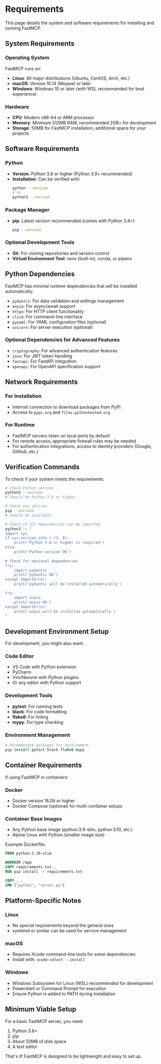 # Requirements

This page details the system and software requirements for installing and running FastMCP.

## System Requirements

### Operating System
FastMCP runs on:
- **Linux**: All major distributions (Ubuntu, CentOS, Arch, etc.)
- **macOS**: Version 10.14 (Mojave) or later
- **Windows**: Windows 10 or later (with WSL recommended for best experience)

### Hardware
- **CPU**: Modern x86-64 or ARM processor
- **Memory**: Minimum 512MB RAM, recommended 2GB+ for development
- **Storage**: 50MB for FastMCP installation, additional space for your projects

## Software Requirements

### Python
- **Version**: Python 3.8 or higher (Python 3.9+ recommended)
- **Installation**: Can be verified with:
  ```bash
  python --version
  # or
  python3 --version
  ```

### Package Manager
- **pip**: Latest version recommended (comes with Python 3.4+)
  ```bash
  pip --version
  ```

### Optional Development Tools
- **Git**: For cloning repositories and version control
- **Virtual Environment Tool**: venv (built-in), conda, or pipenv

## Python Dependencies

FastMCP has minimal runtime dependencies that will be installed automatically:

- `pydantic`: For data validation and settings management
- `anyio`: For async/await support
- `httpx`: For HTTP client functionality
- `click`: For command-line interface
- `pyyaml`: For YAML configuration files (optional)
- `uvicorn`: For server execution (optional)

### Optional Dependencies for Advanced Features
- `cryptography`: For advanced authentication features
- `jose`: For JWT token handling
- `fastapi`: For FastAPI integration
- `openapi`: For OpenAPI specification support

## Network Requirements

### For Installation
- Internet connection to download packages from PyPI
- Access to `pypi.org` and `files.pythonhosted.org`

### For Runtime
- FastMCP servers listen on local ports by default
- For remote access, appropriate firewall rules may be needed
- For authentication integrations, access to identity providers (Google, GitHub, etc.)

## Verification Commands

To check if your system meets the requirements:

```bash
# Check Python version
python3 --version
# Should be Python 3.8 or higher

# Check pip version
pip --version
# Should be available

# Check if all dependencies can be imported
python3 -c "
import sys
if sys.version_info < (3, 8):
    print('Python 3.8 or higher is required')
else:
    print('Python version OK')
    
# Check for optional dependencies
try:
    import pydantic
    print('pydantic OK')
except ImportError:
    print('pydantic will be installed automatically')

try:
    import anyio
    print('anyio OK')
except ImportError:
    print('anyio will be installed automatically')
"
```

## Development Environment Setup

For development, you might also want:

### Code Editor
- VS Code with Python extension
- PyCharm
- Vim/Neovim with Python plugins
- Or any editor with Python support

### Development Tools
- **pytest**: For running tests
- **black**: For code formatting
- **flake8**: For linting
- **mypy**: For type checking

### Environment Management
```bash
# Recommended packages for development
pip install pytest black flake8 mypy
```

## Container Requirements

If using FastMCP in containers:

### Docker
- Docker version 18.09 or higher
- Docker Compose (optional) for multi-container setups

### Container Base Images
- Any Python base image (python:3.9-slim, python:3.10, etc.)
- Alpine Linux with Python (smaller image size)

Example Dockerfile:
```dockerfile
FROM python:3.10-slim

WORKDIR /app
COPY requirements.txt .
RUN pip install -r requirements.txt

COPY . .
CMD ["python", "server.py"]
```

## Platform-Specific Notes

### Linux
- No special requirements beyond the general ones
- systemd or similar can be used for service management

### macOS
- Requires Xcode command-line tools for some dependencies
- Install with: `xcode-select --install`

### Windows
- Windows Subsystem for Linux (WSL) recommended for development
- Powershell or Command Prompt for execution
- Ensure Python is added to PATH during installation

## Minimum Viable Setup

For a basic FastMCP server, you need:
1. Python 3.8+
2. pip
3. About 50MB of disk space
4. A text editor

That's it! FastMCP is designed to be lightweight and easy to set up.